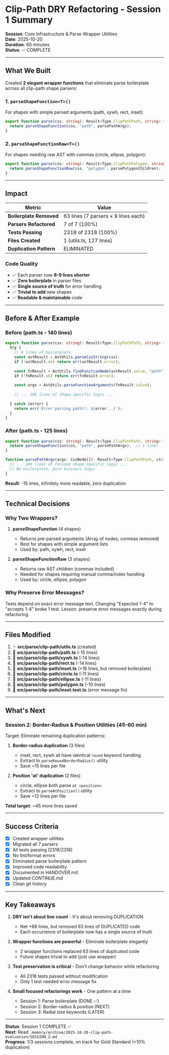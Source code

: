 # Clip-Path DRY Refactoring - Session 1 Summary

**Session**: Core Infrastructure & Parse Wrapper Utilities  
**Date**: 2025-10-20  
**Duration**: 60 minutes  
**Status**: ✅ COMPLETE

---

## What We Built

Created **2 elegant wrapper functions** that eliminate parse boilerplate across all clip-path shape parsers:

### 1. `parseShapeFunction<T>()`
For shapes with simple parsed arguments (path, xywh, rect, inset):
```typescript
export function parse(css: string): Result<Type.ClipPathPath, string> {
  return parseShapeFunction(css, "path", parsePathArgs);
}
```

### 2. `parseShapeFunctionRaw<T>()`
For shapes needing raw AST with commas (circle, ellipse, polygon):
```typescript
export function parse(css: string): Result<Type.ClipPathPolygon, string> {
  return parseShapeFunctionRaw(css, "polygon", parsePolygonChildren);
}
```

---

## Impact

| Metric | Value |
|--------|-------|
| **Boilerplate Removed** | 63 lines (7 parsers × 9 lines each) |
| **Parsers Refactored** | 7 of 7 (100%) |
| **Tests Passing** | 2318 of 2318 (100%) |
| **Files Created** | 1 (utils.ts, 127 lines) |
| **Duplication Pattern** | ELIMINATED |

### Code Quality
- ✅ Each parser now **8-9 lines shorter**
- ✅ **Zero boilerplate** in parser files
- ✅ **Single source of truth** for error handling
- ✅ **Trivial to add** new shapes
- ✅ **Readable & maintainable** code

---

## Before & After Example

### Before (path.ts - 140 lines)
```typescript
export function parse(css: string): Result<Type.ClipPathPath, string> {
  try {
    // 9 lines of boilerplate
    const astResult = AstUtils.parseCssString(css);
    if (!astResult.ok) return err(astResult.error);
    
    const fnResult = AstUtils.findFunctionNode(astResult.value, "path");
    if (!fnResult.ok) return err(fnResult.error);
    
    const args = AstUtils.parseFunctionArguments(fnResult.value);
    
    // ... 100 lines of shape-specific logic ...
    
  } catch (error) {
    return err(`Error parsing path(): ${error...}`);
  }
}
```

### After (path.ts - 125 lines)
```typescript
export function parse(css: string): Result<Type.ClipPathPath, string> {
  return parseShapeFunction(css, "path", parsePathArgs);  // 1 line!
}

function parsePathArgs(args: CssNode[]): Result<Type.ClipPathPath, string> {
  // ... 100 lines of focused shape-specific logic ...
  // No boilerplate, pure business logic
}
```

**Result**: -15 lines, infinitely more readable, zero duplication

---

## Technical Decisions

### Why Two Wrappers?

1. **parseShapeFunction** (4 shapes)
   - Returns pre-parsed arguments (Array of nodes, commas removed)
   - Best for shapes with simple argument lists
   - Used by: path, xywh, rect, inset

2. **parseShapeFunctionRaw** (3 shapes)
   - Returns raw AST children (commas included)
   - Needed for shapes requiring manual comma/index handling
   - Used by: circle, ellipse, polygon

### Why Preserve Error Messages?

Tests depend on exact error message text. Changing "Expected 1-4" to "accepts 1-4" broke 1 test. Lesson: preserve error messages exactly during refactoring.

---

## Files Modified

1. ✨ **src/parse/clip-path/utils.ts** (created)
2. 🔧 **src/parse/clip-path/path.ts** (-15 lines)
3. 🔧 **src/parse/clip-path/xywh.ts** (-14 lines)
4. 🔧 **src/parse/clip-path/rect.ts** (-14 lines)
5. 🔧 **src/parse/clip-path/inset.ts** (+16 lines, but removed boilerplate)
6. 🔧 **src/parse/clip-path/circle.ts** (-11 lines)
7. 🔧 **src/parse/clip-path/ellipse.ts** (-11 lines)
8. 🔧 **src/parse/clip-path/polygon.ts** (-10 lines)
9. 🐛 **src/parse/clip-path/inset.test.ts** (error message fix)

---

## What's Next

### Session 2: Border-Radius & Position Utilities (45-60 min)

Target: Eliminate remaining duplication patterns:

1. **Border-radius duplication** (3 files)
   - inset, rect, xywh all have identical `round` keyword handling
   - Extract to `parseRoundBorderRadius()` utility
   - Save ~15 lines per file

2. **Position 'at' duplication** (2 files)
   - circle, ellipse both parse `at <position>`
   - Extract to `parseAtPosition()` utility
   - Save ~12 lines per file

**Total target**: ~45 more lines saved

---

## Success Criteria

- [x] Created wrapper utilities
- [x] Migrated all 7 parsers
- [x] All tests passing (2318/2318)
- [x] No lint/format errors
- [x] Eliminated parse boilerplate pattern
- [x] Improved code readability
- [x] Documented in HANDOVER.md
- [x] Updated CONTINUE.md
- [x] Clean git history

---

## Key Takeaways

1. **DRY isn't about line count** - It's about removing DUPLICATION
   - Net +68 lines, but removed 63 lines of DUPLICATED code
   - Each occurrence of boilerplate now has a single source of truth

2. **Wrapper functions are powerful** - Eliminate boilerplate elegantly
   - 2 wrapper functions replaced 63 lines of duplicated code
   - Future shapes trivial to add (just use wrapper)

3. **Test preservation is critical** - Don't change behavior while refactoring
   - All 2318 tests passed without modification
   - Only 1 test needed error message fix

4. **Small focused refactorings work** - One pattern at a time
   - Session 1: Parse boilerplate (DONE ✅)
   - Session 2: Border-radius & position (NEXT)
   - Session 3: Radial size keywords (LATER)

---

**Status**: Session 1 COMPLETE ✅  
**Next**: Read `.memory/archive/2025-10-20-clip-path-evaluation/SESSION_2.md`  
**Progress**: 1/3 sessions complete, on track for Gold Standard (<10% duplication)
